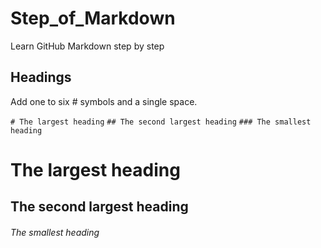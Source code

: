 # Step_of_Markdown
Learn GitHub Markdown step by step

## Headings
Add one to six # symbols and a single space.

`# The largest heading`
`## The second largest heading`
`### The smallest heading`
# The largest heading
## The second largest heading
###### The smallest heading
